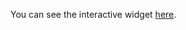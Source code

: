 You can see the interactive widget [here](https://gclen.github.io/20-newsgroups-interactive/plots/umap_20_newsgroups_interactive.html).
